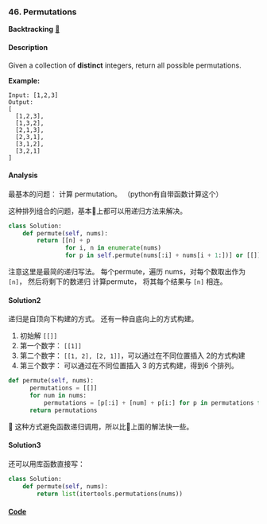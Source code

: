 ### 46. Permutations

**Backtracking**    [🧡](https://leetcode.com/problems/permutations)    

#### Description

Given a collection of **distinct** integers, return all possible permutations.

**Example:**

```
Input: [1,2,3]
Output:
[
  [1,2,3],
  [1,3,2],
  [2,1,3],
  [2,3,1],
  [3,1,2],
  [3,2,1]
]
```

#### Analysis

最基本的问题： 计算 permutation。 （python有自带函数计算这个）

这种排列组合的问题，基本上都可以用递归方法来解决。

```python
class Solution:
    def permute(self, nums):
        return [[n] + p
                for i, n in enumerate(nums)
                for p in self.permute(nums[:i] + nums[i + 1:])] or [[]]
```

注意这里是最简的递归写法。 每个permute，遍历 nums，对每个数取出作为 `[n]`， 然后将剩下的数递归 计算permute， 将其每个结果与 `[n]` 相连。

#### Solution2

递归是自顶向下构建的方式。 还有一种自底向上的方式构建。

1. 初始解 `[[]]`
2. 第一个数字： `[[1]]`
3. 第二个数字： `[[1, 2], [2, 1]]`，可以通过在不同位置插入 2的方式构建
4. 第三个数字： 可以通过在不同位置插入 3 的方式构建，得到6 个排列。

```python
def permute(self, nums):
      permutations = [[]]
      for num in nums:
          permutations = [p[:i] + [num] + p[i:] for p in permutations for i in range(len(p) + 1)]
      return permutations
```

这种方式避免函数递归调用，所以比上面的解法快一些。


#### Solution3

还可以用库函数直接写：

```python
class Solution:
    def permute(self, nums):
        return list(itertools.permutations(nums))
```


#### [Code](../python/46.%20Permutations.py)
